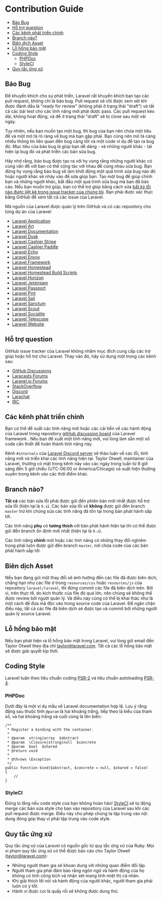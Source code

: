 # Contribution Guide

- [Báo Bug](#bug-reports)
- [Hỗ trợ question](#support-questions)
- [Các kênh phát triển chính](#core-development-discussion)
- [Branch nào?](#which-branch)
- [Biên dịch Asset](#compiled-assets)
- [Lỗ hổng bảo mật](#security-vulnerabilities)
- [Coding Style](#coding-style)
    - [PHPDoc](#phpdoc)
    - [StyleCI](#styleci)
- [Quy tắc ứng xử](#code-of-conduct)

<a name="bug-reports"></a>
## Báo Bug

Để khuyến khích cho sự phát triển, Laravel rất khuyến khích bạn tạo các pull request, không chỉ là báo bug. Pull request sẽ chỉ được xem xét khi được đánh dấu là "ready for review" (không phải ở trạng thái "draft") và tất cả các bài test cho các tính năng mới phải được pass. Các pull request kéo dài, không hoạt động, và để ở trạng thái "draft" sẽ bị close sau một vài ngày.

Tuy nhiên, nếu bạn muốn tạo một bug, thì bug của bạn nên chứa một tiêu đề và một mô tả rõ ràng về bug mà bạn gặp phải. Bạn cũng nên mô tả càng nhiều thông tin liên quan đến bug càng tốt và một code ví dụ để tạo ra bug đó. Mục tiêu của báo bug là giúp bạn dễ dàng - và những người khác - tái hiện lại bug đó và phát triển các bản sửa bug.

Hãy nhớ rằng, báo bug được tạo ra với hy vọng rằng những người khác có cùng vấn đề với bạn có thể cộng tác với nhau để cùng nhau sửa bug. Bạn đừng hy vọng rằng báo bug sẽ làm khởi động một quá trình sửa bug nào đó hoặc người khác sẽ nhảy vào để sửa giúp bạn. Tạo một bug để giúp chính bạn và những người khác, bắt đầu một quá trình sửa bug mà bạn đã báo cáo. Nếu bạn muốn trợ giúp, bạn có thể trợ giúp bằng cách sửa [bất kỳ lỗi nào được liệt kê trong issue tracker của chúng tôi](https://github.com/issues?q=is%3Aopen+is%3Aissue+label%3Abug+user%3Alaravel). Bạn phải được xác thực bằng GitHub để xem tất cả các issue của Laravel.

Mã nguồn của Laravel được quản lý trên GitHub và có các repository cho từng dự án của Laravel:

<div class="content-list" markdown="1">

- [Laravel Application](https://github.com/laravel/laravel)
- [Laravel Art](https://github.com/laravel/art)
- [Laravel Documentation](https://github.com/laravel/docs)
- [Laravel Dusk](https://github.com/laravel/dusk)
- [Laravel Cashier Stripe](https://github.com/laravel/cashier)
- [Laravel Cashier Paddle](https://github.com/laravel/cashier-paddle)
- [Laravel Echo](https://github.com/laravel/echo)
- [Laravel Envoy](https://github.com/laravel/envoy)
- [Laravel Framework](https://github.com/laravel/framework)
- [Laravel Homestead](https://github.com/laravel/homestead)
- [Laravel Homestead Build Scripts](https://github.com/laravel/settler)
- [Laravel Horizon](https://github.com/laravel/horizon)
- [Laravel Jetstream](https://github.com/laravel/jetstream)
- [Laravel Passport](https://github.com/laravel/passport)
- [Laravel Pint](https://github.com/laravel/pint)
- [Laravel Sail](https://github.com/laravel/sail)
- [Laravel Sanctum](https://github.com/laravel/sanctum)
- [Laravel Scout](https://github.com/laravel/scout)
- [Laravel Socialite](https://github.com/laravel/socialite)
- [Laravel Telescope](https://github.com/laravel/telescope)
- [Laravel Website](https://github.com/laravel/laravel.com-next)

</div>

<a name="support-questions"></a>
## Hỗ trợ question

GitHub issue tracker của Laravel không nhằm mục đích cung cấp các trợ giúp hoặc hỗ trợ cho Laravel. Thay vào đó, hãy sử dụng một trong các kênh sau:

<div class="content-list" markdown="1">

- [GitHub Discussions](https://github.com/laravel/framework/discussions)
- [Laracasts Forums](https://laracasts.com/discuss)
- [Laravel.io Forums](https://laravel.io/forum)
- [StackOverflow](https://stackoverflow.com/questions/tagged/laravel)
- [Discord](https://discord.gg/laravel)
- [Larachat](https://larachat.co)
- [IRC](https://web.libera.chat/?nick=artisan&channels=#laravel)

</div>

<a name="core-development-discussion"></a>
## Các kênh phát triển chính

Bạn có thể đề xuất các tính năng mới hoặc các cải tiến về các hành động của Laravel trong repository [gitHub discussion board](https://github.com/laravel/framework/discussions) của Laravel framework . Nếu bạn đề xuất một tính năng mới, vui lòng làm sẵn một số code cần thiết để hoàn thành tính năng này.

Kênh `#internals` của [Laravel Discord server](https://discord.gg/laravel) sẽ thảo luận về các lỗi, tính năng mới và triển khai các tính năng hiện tại. Taylor Otwell, maintainer của Laravel, thường có mặt trong kênh này vào các ngày trong tuần từ 8 giờ sáng đến 5 giờ chiều (UTC-06:00 or America/Chicago) và xuất hiện thường xuyên trong kênh vào các thời điểm khác.

<a name="which-branch"></a>
## Branch nào?

**Tất cả** các bản sửa lỗi phải được gửi đến phiên bản mới nhất được hỗ trợ sửa lỗi (hiện tại là `9.x`). Các bản sửa lỗi sẽ **không** được gửi đến branch `master` trừ khi chúng sửa các tính năng đã tồn tại trong bản phát hành sắp tới.

Các tính năng **phụ** có **tương thích** với bản phát hành hiện tại thì có thể được gửi đến branch ổn định mới nhất (hiện tại là `9.x`).

Các tính năng **chính** mới hoặc các tính năng có những thay đổi nghiêm trọng phải luôn được gửi đến branch `master`, nơi chứa code của các bản phát hành sắp tới.

<a name="compiled-assets"></a>
## Biên dịch Asset

Nếu bạn đang gửi một thay đổi sẽ ảnh hưởng đến các file đã được biên dịch, chẳng hạn như các file ở trong `resources/css` hoặc `resources/js` của repository `laravel/laravel`, thì đừng commit các file đã biên dịch trên. Bởi vì, trên thực tế, do kích thước của file đó quá lớn, nên chúng sẽ không thể được review bởi người quản lý. Và điều này cũng có thể bị khai thác như là một cách để đưa mã độc vào trong source code của Laravel. Để ngăn chặn điều này, tất cả các file đã biên dịch sẽ được tạo và commit bởi những người quản lý source Laravel.

<a name="security-vulnerabilities"></a>
## Lỗ hổng bảo mật

Nếu bạn phát hiện ra lỗ hổng bảo mật trong Laravel, vui lòng gửi email đến Taylor Otwell theo địa chỉ <a href="mailto:taylor@laravel.com">taylor@laravel.com</a>. Tất cả các lỗ hổng bảo mật sẽ được giải quyết kịp thời.

<a name="coding-style"></a>
## Coding Style

Laravel tuân theo tiêu chuẩn coding [PSR-2](https://github.com/php-fig/fig-standards/blob/master/accepted/PSR-2-coding-style-guide.md) và tiêu chuẩn autoloading [PSR-4](https://github.com/php-fig/fig-standards/blob/master/accepted/PSR-4-autoloader.md).

<a name="phpdoc"></a>
### PHPDoc

Dưới đây là một ví dụ mẫu về Laravel documentation hợp lệ. Lưu ý rằng đằng sau thuộc tính `@param` là hai khoảng trắng, tiếp theo là kiểu của tham số, và hai khoảng trắng và cuối cùng là tên biến:

    /**
     * Register a binding with the container.
     *
     * @param  string|array  $abstract
     * @param  \Closure|string|null  $concrete
     * @param  bool  $shared
     * @return void
     *
     * @throws \Exception
     */
    public function bind($abstract, $concrete = null, $shared = false)
    {
        //
    }

<a name="styleci"></a>
### StyleCI

Đừng lo lắng nếu code style của bạn không hoàn hảo! [StyleCI](https://styleci.io/) sẽ tự động merge các bản sửa style cho bạn vào repository của Laravel sau khi các pull request được merge. Điều này cho phép chúng ta tập trung vào nội dung đóng góp thay vì phải tập trung vào code style.

<a name="code-of-conduct"></a>
## Quy tắc ứng xử

Quy tắc ứng xử của Laravel có nguồn gốc từ quy tắc ứng xử của Ruby. Mọi vi phạm quy tắc ứng xử có thể được báo cáo cho Taylor Otwell (taylor@laravel.com):

<div class="content-list" markdown="1">

- Những người tham gia sẽ khoan dung với những quan điểm đối lập.
- Người tham gia phải đảm bảo rằng ngôn ngữ và hành động của họ không có tính công kích và nhận xét mang tính miệt thị cá nhân.
- Khi giải thích lời nói và hành động của người khác, người tham gia phải luôn có ý tốt.
- Hành vi được coi là quấy rối sẽ không được dung thứ.

</div>
